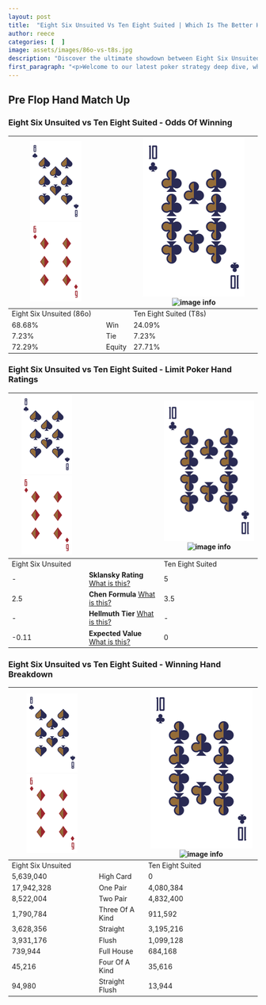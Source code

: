 ```yaml
---
layout: post
title:  "Eight Six Unsuited Vs Ten Eight Suited | Which Is The Better Hand In Poker? A Complete Guide"
author: reece
categories: [  ]
image: assets/images/86o-vs-t8s.jpg
description: "Discover the ultimate showdown between Eight Six Unsuited and Ten Eight Suited in poker! Uncover the odds, strategies, and scenarios where one hand triumphs over the other. Get ready to up your poker game with this thrilling analysis."
first_paragraph: "<p>Welcome to our latest poker strategy deep dive, where we're pitting two distinct hands against each other in a high-stakes showdown: Eight Six Unsuited vs Ten Eight Suited.</p><p>In the dynamic world of poker, every decision counts, and knowing which hand holds the upper hand is key to your success at the table.</p><p>In this article, we'll dissect these two hands, explore the scenarios where one dominates the other, and equip you with the knowledge to make strategic choices that can tip the odds in your favor.</p><p>Get ready to unravel the intriguing dynamics of these poker hands and elevate your game to new heights.</p>"
---
```




[comment]: # (sp0)

## Pre Flop Hand Match Up

<div class="table hand-ratings" markdown="1"> 



### Eight Six Unsuited vs Ten Eight Suited - Odds Of Winning


    
| ![image info](assets/images/hand1/8.png) ![image info](assets/images/hand1/6o.png) |  | ![image info](assets/images/hand2/T.png) ![image info](assets/images/hand2/8s.png) |
| -------- | -------- | -------- |
| Eight Six Unsuited (86o) |  | Ten Eight Suited (T8s) |
| 68.68% | Win | 24.09% |
| 7.23% | Tie | 7.23% |
| 72.29% | Equity | 27.71% |




[comment]: # (sp1)



### Eight Six Unsuited vs Ten Eight Suited - Limit Poker Hand Ratings


    
| ![image info](assets/images/hand1/8.png) ![image info](assets/images/hand1/6o.png) |  | ![image info](assets/images/hand2/T.png) ![image info](assets/images/hand2/8s.png) |
| -------- | -------- | -------- |
| Eight Six Unsuited |  | Ten Eight Suited |
| - | **Sklansky Rating** [What is this?](/sklansky-rating-explained) | 5 |
| 2.5 | **Chen Formula** [What is this?](/chen-formula-explained) | 3.5 |
| - | **Hellmuth Tier** [What is this?](/Hellmuth-tier-explained) | - |
| -0.11 | **Expected Value** [What is this?](/expected-value-explained) | 0 |




[comment]: # (sp2)



### Eight Six Unsuited vs Ten Eight Suited - Winning Hand Breakdown


    
| ![image info](assets/images/hand1/8.png) ![image info](assets/images/hand1/6o.png) |  | ![image info](assets/images/hand2/T.png) ![image info](assets/images/hand2/8s.png) |
| -------- | -------- | -------- |
| Eight Six Unsuited |  | Ten Eight Suited |
| 5,639,040 | High Card | 0 |
| 17,942,328 | One Pair | 4,080,384 |
| 8,522,004 | Two Pair | 4,832,400 |
| 1,790,784 | Three Of A Kind | 911,592 |
| 3,628,356 | Straight | 3,195,216 |
| 3,931,176 | Flush | 1,099,128 |
| 739,944 | Full House | 684,168 |
| 45,216 | Four Of A Kind | 35,616 |
| 94,980 | Straight Flush | 13,944 |




[comment]: # (sp3)



</div>

[comment]: # (sp4)



[comment]: # (sp5)

